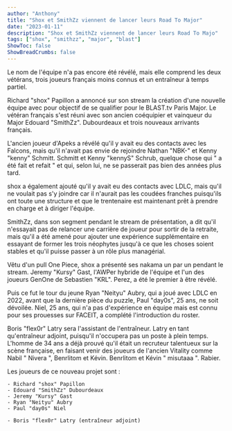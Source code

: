 ```yaml
---
author: "Anthony"
title: "Shox et SmithZz viennent de lancer leurs Road To Major"
date: "2023-01-11"
description: "Shox et SmithZz viennent de lancer leurs Road To Majo"
tags: ["shox", "smithzz", "major", "blast"]
ShowToc: false
ShowBreadCrumbs: false
---
```


Le nom de l'équipe n'a pas encore été révélé, mais elle comprend les deux vétérans, trois joueurs français moins connus et un entraîneur à temps partiel.

Richard "shox" Papillon a annoncé sur son stream la création d'une nouvelle équipe avec pour objectif de se qualifier pour le BLAST.tv Paris Major. Le vétéran français s'est réuni avec son ancien coéquipier et vainqueur du Major Edouard "SmithZz". Dubourdeaux et trois nouveaux arrivants français.

L'ancien joueur d'Apeks a révélé qu'il y avait eu des contacts avec les Falcons, mais qu'il n'avait pas envie de rejoindre Nathan "NBK-" et Kenny "kenny" Schmitt. Schmitt et Kenny "kennyS" Schrub, quelque chose qui " a été fait et refait " et qui, selon lui, ne se passerait pas bien des années plus tard.

shox a également ajouté qu'il y avait eu des contacts avec LDLC, mais qu'il ne voulait pas s'y joindre car il n'aurait pas les coudées franches puisqu'ils ont toute une structure et que le trentenaire est maintenant prêt à prendre en charge et à diriger l'équipe.

SmithZz, dans son segment pendant le stream de présentation, a dit qu'il n'essayait pas de relancer une carrière de joueur pour sortir de la retraite, mais qu'il a été amené pour ajouter une expérience supplémentaire en essayant de former les trois néophytes jusqu'à ce que les choses soient stables et qu'il puisse passer à un rôle plus managérial.

Vêtu d'un pull One Piece, shox a présenté ses nakama un par un pendant le stream. Jeremy "Kursy" Gast, l'AWPer hybride de l'équipe et l'un des joueurs GenOne de Sebastien "KRL". Perez, a été le premier à être révélé.

Puis ce fut le tour du jeune Ryan "Neityu" Aubry, qui a joué avec LDLC en 2022, avant que la dernière pièce du puzzle, Paul "day0s", 25 ans, ne soit dévoilée. Niel, 25 ans, qui n'a pas d'expérience en équipe mais est connu pour ses prouesses sur FACEIT, a complété l'introduction du roster.

Boris "flex0r" Latry sera l'assistant de l'entraîneur. Latry en tant qu'entraîneur adjoint, puisqu'il n'occupera pas un poste à plein temps. L'homme de 34 ans a déjà prouvé qu'il était un recruteur talentueux sur la scène française, en faisant venir des joueurs de l'ancien Vitality comme Nabil " Nivera ", Benrlitom et Kévin. Benrlitom et Kévin " misutaaa ". Rabier.

Les joueurs de ce nouveau projet sont :

    - Richard "shox" Papillon
    - Edouard "SmithZz" Dubourdeaux
    - Jeremy "Kursy" Gast
    - Ryan "Neityu" Aubry
    - Paul "day0s" Niel

    - Boris "flex0r" Latry (entraîneur adjoint)

